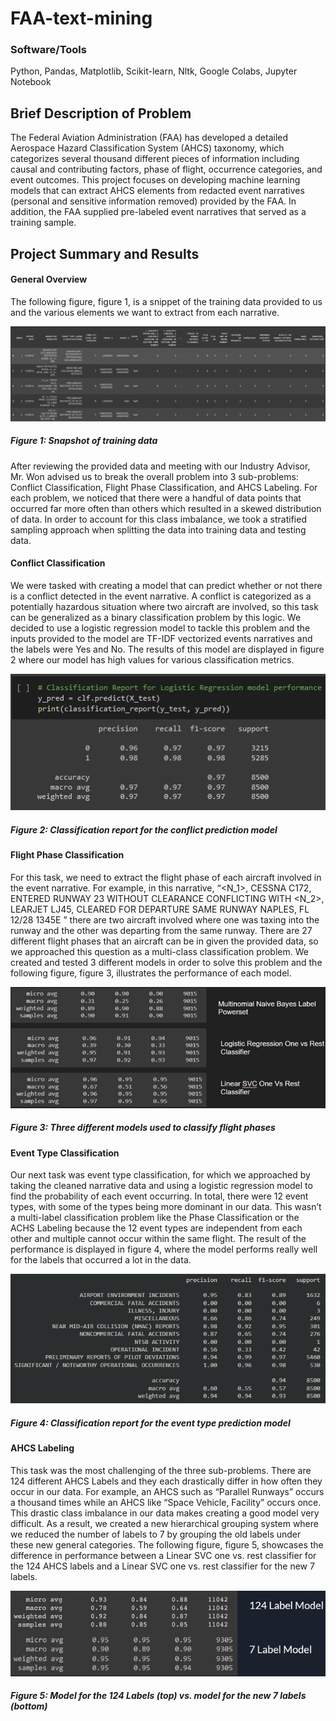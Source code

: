 # FAA-text-mining

### Software/Tools
Python, Pandas, Matplotlib, Scikit-learn, Nltk, Google Colabs, Jupyter Notebook

## Brief Description of Problem
The Federal Aviation Administration (FAA) has developed a detailed Aerospace Hazard Classification System (AHCS) taxonomy, which categorizes several thousand different pieces of information including causal and contributing factors, phase of flight, occurrence categories, and event outcomes. This project focuses on developing machine learning models that can extract AHCS elements from redacted event narratives (personal and sensitive information removed) provided by the FAA. In addition, the FAA supplied pre-labeled event narratives that served as a training sample.

## Project Summary and Results

#### General Overview
The following figure, figure 1, is a snippet of the training data provided to us and the various elements we want to extract from each narrative.
  
![](images/fig1.png)
##### Figure 1: Snapshot of training data

After reviewing the provided data and meeting with our Industry Advisor, Mr. Won advised us to break the overall problem into 3 sub-problems: Conflict Classification, Flight Phase Classification, and AHCS Labeling. For each problem, we noticed that there were a handful of data points that occurred far more often than others which resulted in a skewed distribution of data. In order to account for this class imbalance, we took a stratified sampling approach when splitting the data into training data and testing data.  

#### Conflict Classification
We were tasked with creating a model that can predict whether or not there is a conflict detected in the event narrative. A conflict is categorized as a potentially hazardous situation where two aircraft are involved, so this task can be generalized as a binary classification problem by this logic. We decided to use a logistic regression model to tackle this problem and the inputs provided to the model are TF-IDF vectorized events narratives and the labels were Yes and No. The results of this model are displayed in figure 2 where our model has high values for various classification metrics.

![](images/fig2.png)
##### Figure 2: Classification report for the conflict prediction model 

#### Flight Phase Classification
For this task, we need to extract the flight phase of each aircraft involved in the event narrative. For example, in this narrative, “<N_1>, CESSNA C172, ENTERED RUNWAY 23 WITHOUT CLEARANCE CONFLICTING WITH <N_2>, LEARJET LJ45, CLEARED FOR DEPARTURE SAME RUNWAY NAPLES, FL 12/28 1345E ” there are two aircraft involved where one was taxing into the runway and the other was departing from the same runway. There are 27 different flight phases that an aircraft can be in given the provided data, so we approached this question as a multi-class classification problem. We created and tested 3 different models in order to solve this problem and the following figure, figure 3, illustrates the performance of each model.

![](images/fig3.png)  
##### Figure 3: Three different models used to classify flight phases

#### Event Type Classification
Our next task was event type classification, for which we approached by taking the cleaned narrative data and using a logistic regression model to find the probability of each event occurring. In total, there were 12 event types, with some of the types being more dominant in our data. This wasn’t a multi-label classification problem like the Phase Classification or the ACHS Labeling because the 12 event types are independent from each other and multiple cannot occur within the same flight. The result of the performance is displayed in figure 4, where the model performs really well for the labels that occurred a lot in the data.

![](images/fig4.png)
##### Figure 4: Classification report for the event type prediction model

#### AHCS Labeling
This task was the most challenging of the three sub-problems. There are 124 different AHCS Labels and they each drastically differ in how often they occur in our data. For example, an AHCS such as “Parallel Runways” occurs a thousand times while an AHCS like “Space Vehicle, Facility” occurs once. This drastic class imbalance in our data makes creating a good model very difficult. As a result, we created a new hierarchical grouping system where we reduced the number of labels to 7 by grouping the old labels under these new general categories. The following figure, figure 5, showcases the difference in performance between a Linear SVC one vs. rest classifier for the 124 AHCS labels and a Linear SVC one vs. rest classifier for the new 7 labels.

![](images/fig5.png)
##### Figure 5: Model for the 124 Labels (top) vs. model for the new 7 labels (bottom)

